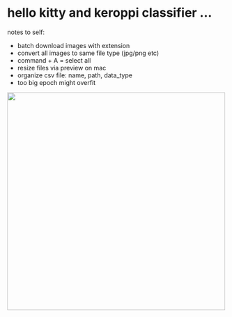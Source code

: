 # hello kitty and keroppi classifier ...

notes to self:
- batch download images with extension
- convert all images to same file type (jpg/png etc)
- command + A = select all
- resize files via preview on mac
- organize csv file: name, path, data_type
- too big epoch might overfit

<img height = "500" src="https://pbs.twimg.com/ext_tw_video_thumb/1554920111697543168/pu/img/c5B7_Ozit3ZZJD2A.jpg:large"> 
